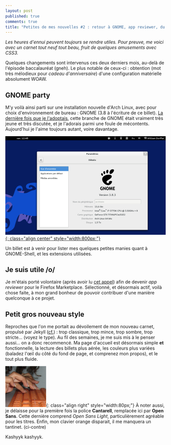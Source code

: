 ```yaml
---
layout: post
published: true
comments: true
title: "Petites de mes nouvelles #2 : retour à GNOME, app reviewer, du beau CSS."
---
```

*Les heures d'ennui peuvent toujours se rendre utiles. Pour preuve, me voici avec un carnet tout neuf tout beau, fruit de quelques amusements avec CSS3.*

Quelques changements sont intervenus ces deux derniers mois, au-delà de l'épisode baccalauréat (gneh). Le plus notable de ceux-ci : obtention (mot très mélodieux pour *cadeau d'anniversaire*) d'une configuration matérielle absolument WOAW.

## GNOME party

M'y voilà ainsi parti sur une installation nouvelle d'Arch Linux, avec pour choix d'environnement de bureau : GNOME (3.8 à l'écriture de ce billet). [La dernière fois que je l'adoptais](/2011/06/05/gnome-3.html), cette branche de GNOME était vraiment très jeune et très discutée, et je l'adorais parmi une foule de mécontents. Aujourd'hui je l'aime toujours autant, voire davantage.

[![De retour sur GNOME 3.x](/images/gnome/retouragnome.png){: class="align center" style="width:800px;"}](/images/gnome/retouragnome.png)

Un billet est à venir pour lister mes quelques petites manies quant à GNOME-Shell, et les extensions utilisées.

## Je suis utile /o/

Je m'étais porté volontaire (après avoir lu [cet appel](https://blog.mozilla.org/addons/2013/05/20/become-a-marketplace-app-reviewer/)) afin de devenir *app reviewer* pour le Firefox Marketplace. Sélectionné, et désormais actif, voilà chose faite, à mon grand bonheur de pouvoir contribuer d'une manière quelconque à ce projet.

## Petit gros nouveau style

Reproches que l'on me portait au dévoilement de mon nouveau carnet, propulsé par Jekyll ([cf.](/2013/01/25/experience-avec-jekyll.html)) : trop classique, trop mince, trop sombre, trop stricte… (voyez le type). Au fil des semaines, je me suis mis à le penser aussi… on a donc recommencé. Ma page d'accueil est désormais simple **et** fonctionnelle, la lecture des billets plus aérée, les couleurs plus variées (baladez l'œil du côté du fond de page, et comprenez mon propos), et le tout plus fluide.

![le bon vieux clavier orange](/images/embleme.png){: class="align right" style="width:80px;"}
À noter aussi, je délaisse pour la première fois la police **Cantarell**, remplacée ici par **Open Sans**. Cette dernière comprend *Open Sans Light*, particulièrement agréable pour les titres.
Enfin, mon clavier orange disparait, il me manquera un tantinet. (ci-contre)

Kashyyk kashyyk.
